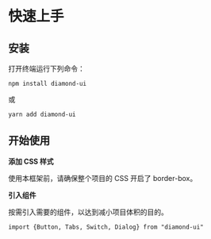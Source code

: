 # 快速上手
## 安装

打开终端运行下列命令：
  ```
  npm install diamond-ui
  ```
  或
  ```
  yarn add diamond-ui
  ```

## 开始使用

**添加 CSS 样式**
   
使用本框架前，请确保整个项目的 CSS 开启了 border-box。

**引入组件**

按需引入需要的组件，以达到减小项目体积的目的。
   
   ```
   import {Button, Tabs, Switch, Dialog} from "diamond-ui"
   ```
 </code></pre>
 